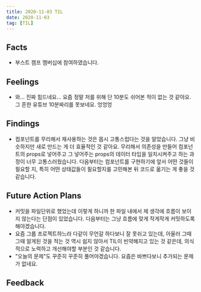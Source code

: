 ```yaml
---
title: 2020-11-03 TIL
date: 2020-11-03
tag: [TIL]
---
```


## Facts

- 부스트 캠프 멤버십에 참여하였습니다.

## Feelings

- 와... 진짜 힘드네요... 요즘 정말 저를 위해 단 10분도 쉬어본 적이 없는 것 같아요. 그 흔한 유튜브 10분짜리를 못보네요. 엉엉엉

## Findings

- 컴포넌트를 무리해서 재사용하는 것은 몹시 고통스럽다는 것을 알았습니다. 그냥 비슷하지만 새로 만드는 게 더 효율적인 것 같아요. 무리해서 의존성을 만들어 컴포넌트의 props로 넣어주고 그 넣어주는 props의 데이터 타입을 일치시켜주고 하는 과정이 너무 고통스러웠습니다. 다음부터는 컴포넌트를 구현하기에 앞서 어떤 것들이 필요할 지, 특히 어떤 상태값들이 필요할지를 고민해본 뒤 코드로 옮기는 게 좋을 것 같습니다.

## Future Action Plans

- 커밋을 파일단위로 했었는데 이렇게 하니까 한 파일 내에서 제 생각에 흐름이 보이지 않는다는 단점이 있었습니다. 다음부터는 그냥 흐름에 맞게 작게작게 커밋하도록 해야겠습니다.
- 요즘 그룹 프로젝트하느라 다같이 무언갈 하다보니 잘 못쉬고 있는데, 아울러 그때그때 알게된 것을 적는 것 역시 쉽지 않아서 TIL이 빈약해지고 있는 것 같은데, 의식적으로 노력하고 개선해야할 부분인 것 같습니다.
- "오늘의 문제"도 꾸준히 꾸준히 풀어야겠습니다. 요즘은 바쁘다보니 추가되는 문제가 없네요.

## Feedback
